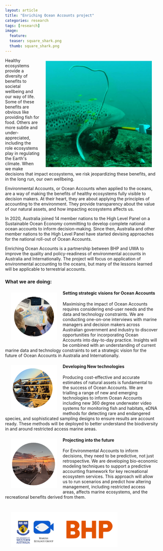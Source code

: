 ```yaml
---
layout: article
title: "Enriching Ocean Accounts project"
categories: research 
tags: [research]
image:
  feature: 
  teaser: square_shark.png
  thumb: square_shark.png
---
```

<img src='/images/square_shark.png' align='right' width="350" hspace="20" vspace="10">
Healthy ecosystems provide a diversity of benefits to societal wellbeing and our way of life. Some of these benefits are obvious like providing fish for food. Others are more subtle and under-appreciated, including the role ecosystems play in regulating the Earth's climate. When we make decisions that impact ecosystems, we risk jeopardizing these benefits, and in the long run, our own wellbeing. 

Environmental Accounts, or Ocean Accounts when applied to the oceans, are a way of making the benefits of healthy ecosystems fully visible to decision makers. At their heart, they are about applying the principles of accounting to the environment. They provide transparency about the value of our natural assets, and how impacting ecosystems affects us.   

In 2020, Australia joined 14 member nations to the High Level Panel on a Sustainable Ocean Economy committing to develop complete national ocean accounts to inform decision-making. Since then, Australia and other member nations to the High Level Panel have started devising approaches for the national roll-out of Ocean Accounts.  

Enriching Ocean Accounts is a partnership between BHP and UWA to improve the quality and policy-readiness of environmental accounts in Australia and Internationally. The project will focus on application of environmental accounting to the oceans, but many of the lessons learned will be applicable to terrestrial accounts. 

<h3>What we are doing:</h3>

<img src='/images/Enriching-Environmental-Ocean-Accounts_1.png' align='left' width="150" hspace="20" vspace="10">
<h4>Setting strategic visions for Ocean Accounts</h4>

Maximising the impact of Ocean Accounts requires considering  end-user needs and the data and technology constraints. We are conducting one-on-one interviews with marine managers and decision makers across Australian government and industry to discover opportunities for incorporating Ocean Accounts into  day-to-day practice. Insights will be combined with an understanding of current marine data and technology constraints to set a strategic vision for the future of Ocean Accounts in Australia and Internationally.

<img src='/images/Enriching-Environmental-Ocean-Accounts_2.png' align='left' width="150" hspace="20" vspace="10">
<h4>Developing New technologies</h4>

Producing cost-effective and accurate estimates of natural assets is fundamental to the success of Ocean Accounts. We are trialling a range of new and emerging technologies to inform Ocean Accounts including new 360 degree underwater video systems for monitoring fish and habitats, eDNA methods for detecting rare and endangered species, and sophisticated sampling designs to ensure results are account ready. These methods will be deployed to better understand the biodiversity in and around restricted access marine areas.

<img src='/images/Enriching-Environmental-Ocean-Accounts_3.png' align='left' width="150" hspace="20" vspace="10">
<h4>Projecting into the future</h4>

For Environmental Accounts to inform decisions, they need to be predictive, not just retrospective. We are developing bio-economic modeling techniques to support a predictive accounting framework for key recreational ecosystem services. This approach will allow us to run scenarios and predict how altering management, including restricted access areas, affects marine ecosystems, and the recreational benefits derived from them.

<br>

<img src='/images/Enriching-Environmental-Ocean-Accounts_logo.png' align='centre' width="350" hspace="20" vspace="10">
